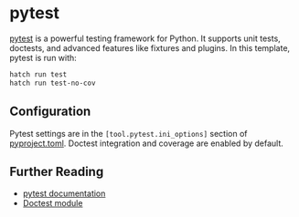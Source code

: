 # pytest

[pytest](https://docs.pytest.org/en/stable/) is a powerful testing framework for Python. It supports unit tests, doctests, and advanced features like fixtures and plugins. In this template, pytest is run with:

```zsh
hatch run test
hatch run test-no-cov
```

## Configuration

Pytest settings are in the `[tool.pytest.ini_options]` section of [pyproject.toml](../pyproject.toml). Doctest integration and coverage are enabled by default.

## Further Reading

- [pytest documentation](https://docs.pytest.org/en/stable/)
- [Doctest module](https://docs.python.org/3/library/doctest.html)
